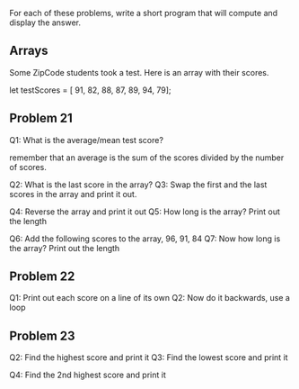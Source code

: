 For each of these problems, write a short program that will compute
and display the answer.

## Arrays

Some ZipCode students took a test. Here is an array with their scores.

let testScores = [ 91, 82, 88, 87, 89, 94, 79];

## Problem 21

Q1: What is the average/mean test score?

remember that an average is the sum of the scores divided by the number of scores.

Q2: What is the last score in the array?
Q3: Swap the first and the last scores in the array and print it out.

Q4: Reverse the array and print it out
Q5: How long is the array? Print out the length

Q6: Add the following scores to the array, 96, 91, 84
Q7: Now how long is the array? Print out the length

## Problem 22

Q1: Print out each score on a line of its own
Q2: Now do it backwards, use a loop

## Problem 23

Q2: Find the highest score and print it
Q3: Find the lowest score and print it

Q4: Find the 2nd highest score and print it